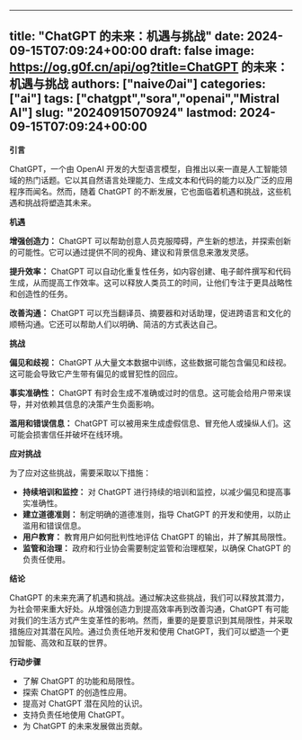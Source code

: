 
---
title: "ChatGPT 的未来：机遇与挑战"
date: 2024-09-15T07:09:24+00:00
draft: false
image: https://og.g0f.cn/api/og?title=ChatGPT 的未来：机遇与挑战
authors: ["naiveのai"]
categories: ["ai"]
tags: ["chatgpt","sora","openai","Mistral AI"]
slug: "20240915070924"
lastmod: 2024-09-15T07:09:24+00:00
---
**引言**

ChatGPT，一个由 OpenAI 开发的大型语言模型，自推出以来一直是人工智能领域的热门话题。它以其自然语言处理能力、生成文本和代码的能力以及广泛的应用程序而闻名。然而，随着 ChatGPT 的不断发展，它也面临着机遇和挑战，这些机遇和挑战将塑造其未来。

**机遇**

**增强创造力：** ChatGPT 可以帮助创意人员克服障碍，产生新的想法，并探索创新的可能性。它可以通过提供不同的视角、建议和背景信息来激发灵感。

**提升效率：** ChatGPT 可以自动化重复性任务，如内容创建、电子邮件撰写和代码生成，从而提高工作效率。这可以释放人类员工的时间，让他们专注于更具战略性和创造性的任务。

**改善沟通：** ChatGPT 可以充当翻译员、摘要器和对话助理，促进跨语言和文化的顺畅沟通。它还可以帮助人们以明确、简洁的方式表达自己。

**挑战**

**偏见和歧视：** ChatGPT 从大量文本数据中训练，这些数据可能包含偏见和歧视。这可能会导致它产生带有偏见的或冒犯性的回应。

**事实准确性：** ChatGPT 有时会生成不准确或过时的信息。这可能会给用户带来误导，并对依赖其信息的决策产生负面影响。

**滥用和错误信息：** ChatGPT 可以被用来生成虚假信息、冒充他人或操纵人们。这可能会损害信任并破坏在线环境。

**应对挑战**

为了应对这些挑战，需要采取以下措施：

* **持续培训和监控：** 对 ChatGPT 进行持续的培训和监控，以减少偏见和提高事实准确性。
* **建立道德准则：** 制定明确的道德准则，指导 ChatGPT 的开发和使用，以防止滥用和错误信息。
* **用户教育：** 教育用户如何批判性地评估 ChatGPT 的输出，并了解其局限性。
* **监管和治理：** 政府和行业协会需要制定监管和治理框架，以确保 ChatGPT 的负责任使用。

**结论**

ChatGPT 的未来充满了机遇和挑战。通过解决这些挑战，我们可以释放其潜力，为社会带来重大好处。从增强创造力到提高效率再到改善沟通，ChatGPT 有可能对我们的生活方式产生变革性的影响。然而，重要的是要意识到其局限性，并采取措施应对其潜在风险。通过负责任地开发和使用 ChatGPT，我们可以塑造一个更加智能、高效和互联的世界。

**行动步骤**

* 了解 ChatGPT 的功能和局限性。
* 探索 ChatGPT 的创造性应用。
* 提高对 ChatGPT 潜在风险的认识。
* 支持负责任地使用 ChatGPT。
* 为 ChatGPT 的未来发展做出贡献。